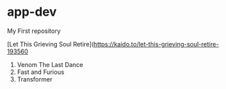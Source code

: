 # app-dev
My First repository

[Let This Grieving Soul Retire](https://kaido.to/let-this-grieving-soul-retire-193560
1. Venom The Last Dance
2. Fast and Furious
3. Transformer

